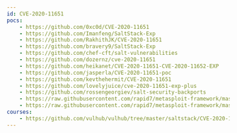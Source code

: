 ```yaml
---
id: CVE-2020-11651
pocs:
    - https://github.com/0xc0d/CVE-2020-11651
    - https://github.com/Imanfeng/SaltStack-Exp
    - https://github.com/RakhithJK/CVE-2020-11651
    - https://github.com/bravery9/SaltStack-Exp
    - https://github.com/chef-cft/salt-vulnerabilities
    - https://github.com/dozernz/cve-2020-11651
    - https://github.com/heikanet/CVE-2020-11651-CVE-2020-11652-EXP
    - https://github.com/jasperla/CVE-2020-11651-poc
    - https://github.com/kevthehermit/CVE-2020-11651
    - https://github.com/lovelyjuice/cve-2020-11651-exp-plus
    - https://github.com/rossengeorgiev/salt-security-backports
    - https://raw.githubusercontent.com/rapid7/metasploit-framework/master/modules/auxiliary/gather/saltstack_salt_root_key.rb
    - https://raw.githubusercontent.com/rapid7/metasploit-framework/master/modules/exploits/linux/misc/saltstack_salt_unauth_rce.rb
courses:
    - https://github.com/vulhub/vulhub/tree/master/saltstack/CVE-2020-11651
---
```

